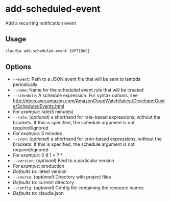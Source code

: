 # add-scheduled-event

Add a recurring notification event

## Usage

```bash
claudia add-scheduled-event {OPTIONS}
```

## Options

*  `--event`:  Path to a JSON event file that will be sent to lambda periodically
*  `--name`:  Name for the scheduled event rule that will be created
*  `--schedule`:  A schedule expression. For syntax options, see
  http://docs.aws.amazon.com/AmazonCloudWatch/latest/DeveloperGuide/ScheduledEvents.html
  * _For example_: rate(5 minutes)
*  `--rate`:  (_optional_) a shorthand for rate-based expressions, without the brackets.
  If this is specified, the schedule argument is not required/ignored
  * _For example_: 5 minutes
*  `--cron`:  (_optional_) a shorthand for cron-based expressions, without the brackets.
  If this is specified, the schedule argument is not required/ignored
  * _For example_: 0 8 1 * ? *
*  `--version`:  (_optional_) Bind to a particular version
  * _For example_: production
  * _Defaults to_: latest version
*  `--source`:  (_optional_) Directory with project files
  * _Defaults to_: current directory
*  `--config`:  (_optional_) Config file containing the resource names
  * _Defaults to_: claudia.json
